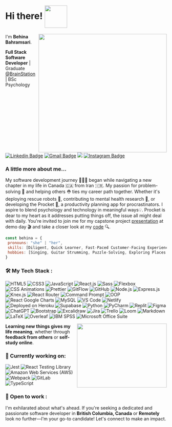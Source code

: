 
# Hi there! <img src=https://media.giphy.com/media/v1.Y2lkPTc5MGI3NjExOHExNjlyZnZhZmpnZWw4bWViMzNmNjR4ZnZpbG9zMjJtOWYzam5uaSZlcD12MV9pbnRlcm5hbF9naWZfYnlfaWQmY3Q9Zw/YbXLZ6dymH758xSEbM/giphy.gif width="70" align='center'>
<img src="https://media.giphy.com/media/v1.Y2lkPTc5MGI3NjExMmI3Ym9uaGpwam9wY2F3M3JzN3poN2o0Z3d2cHFyeWMwbWM2NW1nNCZlcD12MV9pbnRlcm5hbF9naWZfYnlfaWQmY3Q9Zw/Nt869TUurakJznLxul/giphy.gif" align='right' width="400" height="370">

I'm **Behina Bahramsari**.

**Full Stack Software Developer** | Graduate [@BrainStation](https://brainstation.io/online/software-engineering-bootcamp) | BSc Psychology  

[![Linkedin Badge](https://img.shields.io/badge/-LinkedIn-blue?style=flat-square&logo=Linkedin&logoColor=white&link=https://www.linkedin.com/in/jayraj-roshan/)](https://www.linkedin.com/in/behinabahramsari/) [![Gmail Badge](https://img.shields.io/badge/-Gmail-d14836?style=flat-square&logo=Gmail&logoColor=white&link=mail@jayrajroshan1@gmail.com)](mailto:mail@behinabahramsari@gmail.com) [![](https://img.shields.io/badge/-GitHub-%23181717?style=flat-square&logo=github)](https://github.com/BehinaBhr) [![Instagram Badge](https://img.shields.io/badge/-Instagram-e4405f?style=flat-square&logo=Instagram&logoColor=white&link=https://www.instagram.com/roshanjayraj/)](https://www.instagram.com/be_bhr/) 

### A little more about me... 
My software development journey 👩🏻‍💻 began while navigating a new chapter in my life in Canada 🇨🇦 from Iran 🇮🇷.
My passion for problem-solving 🧩 and helping others ⛑️ ties my career path together. Whether it's deploying rescue robots 🤖, contributing to mental health research 🧠, or developing the Procket 🚀, a productivity planning app for procrastinators. I aspire to blend psychology and technology in meaningful ways💡.
Procket is dear to my heart as it addresses putting things off, the issue all might deal with daily. You're invited to join me for my capstone project [presentation](https://youtu.be/Dn2GVzKBy1E?si=G5Tr5oPHLKvbrxz9) at demo day 🎬 and take a closer look at my [code](https://github.com/BehinaBhr/behina-bahramsari-procket) 🔍.



```javascript
const behina = {
 pronouns: "she" | "her",
 skills: [Diligent, Quick Learner, Fast-Paced Customer-Facing Experience, Teamwork, Leadership],
 hobbies: [Singing, Guitar Strumming, Puzzle-Solving, Exploring Places & Flavors]
}
```

### 🛠️ My Tech Stack : 
![HTML5](https://img.shields.io/badge/-HTML5-%23E44D27?style=flat-square&logo=html5&logoColor=ffffff) ![CSS3](https://img.shields.io/badge/-CSS3-%231572B6?style=flat-square&logo=css3) ![JavaScript](https://img.shields.io/badge/-JavaScript-%23F7DF1C?style=flat-square&logo=javascript&logoColor=000000&labelColor=%23F7DF1C&color=%23FFCE5A)  ![React.js](https://img.shields.io/badge/-React.js-%23282C34?style=flat-square&logo=react) ![Sass](https://img.shields.io/badge/-Sass-%23CC6699?style=flat-square&logo=sass&logoColor=ffffff) ![Flexbox](https://img.shields.io/badge/Flexbox-%238BC500?style=flat-square&logo=css3&logoColor=white) ![CSS Animations](https://img.shields.io/badge/CSS_Animations-%23404d59?style=flat-square&logo=css3&logoColor=white) ![Prettier](https://img.shields.io/badge/-Prettier-%23F7B93E?style=flat-square&logo=prettier&logoColor=ffffff)  ![GitFlow](https://img.shields.io/badge/GitFlow-%2300AEEF?style=flat-square&logo=git&logoColor=white) ![GitHub](https://img.shields.io/badge/GitHub-%23181717?style=flat-square&logo=github) ![Node.js](https://img.shields.io/badge/Node.js-%23339933?style=flat-square&logo=node.js&logoColor=white)   ![Express.js](https://img.shields.io/badge/Express.js-%23404d59?style=flat-square&logo=express)  ![Knex.js](https://img.shields.io/badge/Knex.js-%23FF5733?style=flat-square&logo=knex&logoColor=white) ![React Router](https://img.shields.io/badge/React_Router-%23FF0000?style=flat-square&logo=react-router&logoColor=black) ![Command Prompt](https://img.shields.io/badge/Command_Prompt-%23217346?style=flat-square&logo=windows%20terminal&logoColor=white) ![OOP](https://img.shields.io/badge/OOP-%2344cc11?style=flat-square&logo=python&logoColor=white)  ![React Google Charts](https://img.shields.io/badge/React_Google_Charts-%238AB4ED?style=flat-square&logo=google&logoColor=white) ![MySQL](https://img.shields.io/badge/MySQL-%234479A1?style=flat-square&logo=mysql&logoColor=white) ![VS Code](https://img.shields.io/badge/-VSCode-%23007ACC?style=flat-square&logo=visual-studio-code) ![Netlify](https://img.shields.io/badge/-Netlify-%2300C7B7?style=flat-square&logo=netlify&logoColor=ffffff) ![Deployed on Heroku](https://img.shields.io/badge/Heroku-6762A6?style=flat-square&logo=heroku&logoColor=white) ![Supabase](https://img.shields.io/badge/Supabase-%23000000?style=flat-square&logo=supabase&logoColor=white)  ![Python](https://img.shields.io/badge/Python-%233776AB?style=flat-square&logo=python&logoColor=white)  ![PyCharm](https://img.shields.io/badge/PyCharm-%23000000?style=flat-square&logo=pycharm&logoColor=white) ![Replit](https://img.shields.io/badge/Replit-%236CADD0?style=flat-square&logo=replit&logoColor=white) ![Figma](https://img.shields.io/badge/Figma-%23F24E1E?style=flat-square&logo=figma&logoColor=white) ![ChatGPT](https://img.shields.io/badge/ChatGPT-%236EBD9D?style=flat-square&logo=chatbot&logoColor=white) ![Bootstrap](https://img.shields.io/badge/Bootstrap-%23563D7C?style=flat-square&logo=bootstrap&logoColor=white) ![Excalidraw](https://img.shields.io/badge/Excalidraw-%23000000?style=flat-square&logo=excalidraw) ![Jira](https://img.shields.io/badge/Jira-%230A83DC?style=flat-square&logo=jira) ![Trello](https://img.shields.io/badge/Trello-%236047A0?style=flat-square&logo=trello&logoColor=white)  ![Loom](https://img.shields.io/badge/Loom-%23823eb1?style=flat-square&logo=loom&logoColor=white)    ![Markdown](https://img.shields.io/badge/Markdown-%23000000?style=flat-square&logo=markdown&logoColor=white) ![LaTeX](https://img.shields.io/badge/LaTeX-%23008080?style=flat-square&logo=latex&logoColor=white) ![Overleaf](https://img.shields.io/badge/Overleaf-%2342A48E?style=flat-square&logo=overleaf&logoColor=white) ![IBM SPSS](https://img.shields.io/badge/IBM_SPSS-%230070BA?style=flat-square&logo=ibm&logoColor=white) ![Microsoft Office Suite](https://img.shields.io/badge/Microsoft_Office_Suite-%230078D4?style=flat-square&logo=microsoft&logoColor=white)

<img src="https://media.giphy.com/media/v1.Y2lkPTc5MGI3NjExdHN6cjU0NzM0ZWlnYTJlbnh4dWp1c3U3bXhjaHk1ODV1N2xhMDl5YSZlcD12MV9pbnRlcm5hbF9naWZfYnlfaWQmY3Q9Zw/SeacrMeHvQA58QkckE/giphy.gif" align='right' width="280" height="200">

**Learning new things gives my life meaning**, whether through **feedback from others** or **self-study online**.

### 🦾 Currently working on:
![Jest](https://img.shields.io/badge/Jest-%23C21325?style=flat-square&logo=jest&logoColor=white) ![React Testing Library](https://img.shields.io/badge/React_Testing_Library-%23E33332?style=flat-square&logo=testing-library&logoColor=white)  ![Amazon Web Services (AWS)](https://img.shields.io/badge/AWS-%23232F3E?style=flat-square&logo=amazon-aws&logoColor=white)  ![Webpack](https://img.shields.io/badge/-Webpack-%232C3A42?style=flat-square&logo=webpack) ![GitLab](https://img.shields.io/badge/GitLab-FFFFFF?style=flat-square&logo=gitlab) ![TypeScript](https://img.shields.io/badge/-TypeScript-007ACC?style=flat-square&logo=typescript&logoColor=white)



### 💼 Open to work :
I'm exhilarated about what's ahead. If you're seeking a dedicated and passionate software developer in **British Columbia, Canada** or **Remotely** look no further—I'm your go-to candidate! Let's connect to make an impact.
